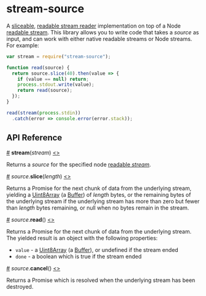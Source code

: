# stream-source

A [sliceable](https://github.com/mbostock/slice-source), [readable stream reader](https://streams.spec.whatwg.org/#readable-stream-reader) implementation on top of a Node [readable stream](https://nodejs.org/api/stream.html#stream_class_stream_readable). This library allows you to write code that takes a *source* as input, and can work with either native readable streams or Node streams. For example:

```js
var stream = require("stream-source");

function read(source) {
  return source.slice(40).then(value => {
    if (value == null) return;
    process.stdout.write(value);
    return read(source);
  });
}

read(stream(process.stdin))
  .catch(error => console.error(error.stack));
```

## API Reference

<a name="stream" href="#stream">#</a> <b>stream</b>(<i>stream</i>) [<>](https://github.com/mbostock/stream-source/blob/master/index.js#L1 "Source")

Returns a *source* for the specified node [readable *stream*](https://nodejs.org/api/stream.html#stream_class_stream_readable).

<a name="source_slice" href="#source_slice">#</a> <i>source</i>.<b>slice</b>(<i>length</i>) [<>](https://github.com/mbostock/stream-source/blob/master/slice.js "Source")

Returns a Promise for the next chunk of data from the underlying stream, yielding a [Uint8Array](https://developer.mozilla.org/en-US/docs/Web/JavaScript/Reference/Global_Objects/Uint8Array) (a [Buffer](https://nodejs.org/api/buffer.html)) of *length* bytes, or the remaining bytes of the underlying stream if the underlying stream has more than zero but fewer than *length* bytes remaining, or null when no bytes remain in the stream.

<a name="source_read" href="#source_read">#</a> <i>source</i>.<b>read</b>() [<>](https://github.com/mbostock/stream-source/blob/master/read.js "Source")

Returns a Promise for the next chunk of data from the underlying stream. The yielded result is an object with the following properties:

* `value` - a [Uint8Array](https://developer.mozilla.org/en-US/docs/Web/JavaScript/Reference/Global_Objects/Uint8Array) (a [Buffer](https://nodejs.org/api/buffer.html)), or undefined if the stream ended
* `done` - a boolean which is true if the stream ended

<a name="source_cancel" href="#source_cancel">#</a> <i>source</i>.<b>cancel</b>() [<>](https://github.com/mbostock/slice-source/blob/master/cancel.js "Source")

Returns a Promise which is resolved when the underlying stream has been destroyed.
